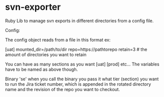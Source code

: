 svn-exporter
============

Ruby Lib to manage svn exports in different directories from a config file.


Config:

The config object reads from a file in this format
ex:

[uat]
mounted_dir=/path/to/dir
repo=https://pathtorepo
retain=3 # the amount of directories you want to retain


You can have as many sections as you want [uat] [prod] etc... 
The variables have to be named as above though. 



Binary 'se'
when you call the binary you pass it what tier (section) you want to run the Jira ticket number, which is appended in the rotated directory name and the revision of the repo you want to checkout.




